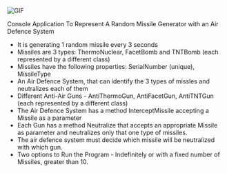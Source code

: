 ![GIF](https://user-images.githubusercontent.com/115580585/216388418-4eb823f1-9d51-4b9c-9af4-f4405532d326.gif)

Console Application To Represent A Random Missile Generator with an Air Defence System
- It is generating 1 random missile every 3 seconds
- Missiles are 3 types: ThermoNuclear, FacetBomb and TNTBomb (each represented by a different class)
- Missiles have the following properties: SerialNumber (unique), MissileType
- An Air Defence System, that can identify the 3 types of missles and neutralizes each of them
- Different Anti-Air Guns - AntiThermoGun, AntiFacetGun, AntiTNTGun (each represented by a different class)
- The Air Defence System has a method InterceptMissile accepting a Missile as a parameter
- Each Gun has a method Neutralize that accepts an appropriate Missile as parameter and neutralizes only that one type of missiles. 
- The air defence system must decide which missile will be neutralized with which gun.
- Two options to Run the Program - Indefinitely or with a fixed number of Missiles, greater than 10.
